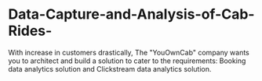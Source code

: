 # Data-Capture-and-Analysis-of-Cab-Rides-
With increase in customers drastically, The "YouOwnCab" company wants you to architect and build a solution to cater to the requirements: Booking data analytics solution and Clickstream data analytics solution.
